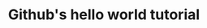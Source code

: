 ---
layout: post
link: https://guides.github.com/activities/hello-world/
categories: reading
title: "Github's hello world tutorial"
---